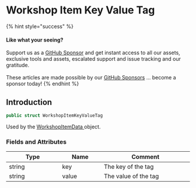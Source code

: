 # Workshop Item Key Value Tag

{% hint style="success" %}
#### Like what your seeing?

Support us as a [GitHub Sponsor](../../../../become-a-sponsor/) and get instant access to all our assets, exclusive tools and assets, escalated support and issue tracking and our gratitude.\
\
These articles are made possible by our [GitHub Sponsors](../../../../become-a-sponsor/) ... become a sponsor today!
{% endhint %}

## Introduction

```csharp
public struct WorkshopItemKeyValueTag
```

Used by the [WorkshopItemData ](../data-layer/workshop-item-data.md)object.

### Fields and Attributes

<table><thead><tr><th width="214.47090837902758">Type</th><th width="150">Name</th><th width="375.82373346952215">Comment</th></tr></thead><tbody><tr><td>string</td><td>key</td><td>The key of the tag</td></tr><tr><td>string</td><td>value</td><td>The value of the tag</td></tr></tbody></table>

